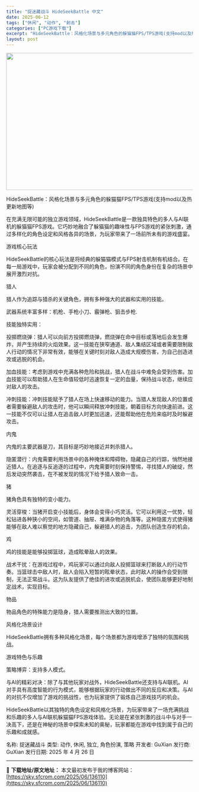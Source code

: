 ```yaml
---
title: "捉迷藏战斗 HideSeekBattle 中文"
date: 2025-06-12
tags: ["休闲", "动作", "射击"]
categories: ["PC游戏下载"]
excerpt: "HideSeekBattle：风格化场景与多元角色的躲猫猫FPS/TPS游戏(支持mod以及热更新地图等) 在充满无限可能的独立游戏领域，HideSeekBattle是一款独具特色的多人与AI联机的躲猫猫FPS游戏。它巧妙地融合了躲猫猫的趣味性与FPS游戏的紧张刺激，通过多样化的角色设定和风格各异的&hellip;"
layout: post
---
```


<img class="aligncenter size-full wp-image-136111" src="https://sky.sfcrom.com/wp-content/uploads/2025/06/2025061207133758.webp" alt="" width="660" height="370" />

HideSeekBattle：风格化场景与多元角色的躲猫猫FPS/TPS游戏(支持mod以及热更新地图等)

在充满无限可能的独立游戏领域，HideSeekBattle是一款独具特色的多人与AI联机的躲猫猫FPS游戏。它巧妙地融合了躲猫猫的趣味性与FPS游戏的紧张刺激，通过多样化的角色设定和风格各异的场景，为玩家带来了一场前所未有的游戏盛宴。

游戏核心玩法

HideSeekBattle的核心玩法是将经典的躲猫猫模式与FPS射击机制有机结合。在每一局游戏中，玩家会被分配到不同的角色，扮演不同的角色身份在复杂的场景中展开激烈对抗。

猎人

猎人作为追踪与猎杀的关键角色，拥有多种强大的武器和实用的技能。

​武器系统丰富多样：​机枪​、手枪​小刀、​霰弹枪​、狙击步枪.

​技能独特实用：

​投掷燃烧弹：猎人可以向前方投掷燃烧弹，燃烧弹在命中目标或落地后会发生爆炸，并产生持续的火焰效果。这一技能在狭窄通道、敌人集结区域或者需要限制敌人行动的情况下非常有效，能够在关键时刻对敌人造成大规模伤害，为自己创造进攻或逃脱的机会。

​加血技能：考虑到游戏中充满各种危险和挑战，猎人在战斗中难免会受到伤害。加血技能可以帮助猎人在生命值较低时迅速恢复一定的血量，保持战斗状态，继续应对敌人的攻击。

​冲刺技能：冲刺技能赋予了猎人在场上快速移动的能力。当猎人发现敌人的位置或者需要躲避敌人的攻击时，他可以瞬间释放冲刺技能，朝着目标方向快速前进。这一技能不仅可以让猎人在追击敌人时更加迅速，还能帮助他在危险来临时及时躲避攻击。

内鬼

内鬼的主要武器是刀，其目标是巧妙地接近并刺杀猎人。

​隐匿潜行：内鬼需要利用场景中的各种掩体和障碍物，隐藏自己的行踪，悄然地接近猎人。在追逐与反追逐的过程中，内鬼需要时刻保持警惕，寻找猎人的破绽，然后发动突然袭击，在不被发现的情况下给予猎人致命一击。

猪

猪角色具有独特的变小能力。

​灵活穿梭：当猪开启变小技能后，身体会变得小巧灵活。它可以利用这一优势，轻松钻进各种狭小的空间，如管道、抽屉、堆满杂物的角落等。这种隐匿方式使得猪能够在敌人难以察觉的地方隐藏自己，躲避猎人的追击，为团队创造生存的机会。

鸡

鸡的技能是能够投掷篮球，造成眩晕敌人的效果。

​战术干扰：在游戏过程中，鸡玩家可以通过向敌人投掷篮球来打断敌人的行动节奏。当篮球击中敌人时，敌人会陷入短暂的眩晕状态，此时敌人的操作会受到限制，无法正常战斗。这为队友提供了绝佳的进攻或逃脱机会，使团队能够更好地制定战术，实现目标。

物品

物品角色的特殊能力是隐身，猎人需要推测出大致的位置。

风格化场景设计

HideSeekBattle拥有多种风格化场景，每个场景都为游戏增添了独特的氛围和挑战。

游戏特色与乐趣

​策略博弈：支持多人模式。

​与AI的精彩对决：除了与其他玩家对战外，HideSeekBattle还支持与AI联机。AI对手具有高度智能的行为模式，能够根据玩家的行动做出不同的反应和决策。与AI的对抗不仅增加了游戏的挑战性，也为玩家提供了锻炼自己游戏技巧的机会。

HideSeekBattle以其独特的角色设定和风格化场景，为玩家带来了一场充满挑战和乐趣的多人与AI联机躲猫猫FPS游戏体验。无论是在紧张刺激的战斗中与对手一决高下，还是在神秘的场景中探索未知的奥秘，玩家都能在游戏中找到属于自己的乐趣和成就感。

名称: 捉迷藏战斗
类型: 动作, 休闲, 独立, 角色扮演, 策略
开发者: GuXian
发行商: GuXian
发行日期: 2025 年 4 月 26 日

---
📖 **下载地址/原文地址：** 本文最初发布于我的博客网站：[https://sky.sfcrom.com/2025/06/136110](https://sky.sfcrom.com/2025/06/136110)
